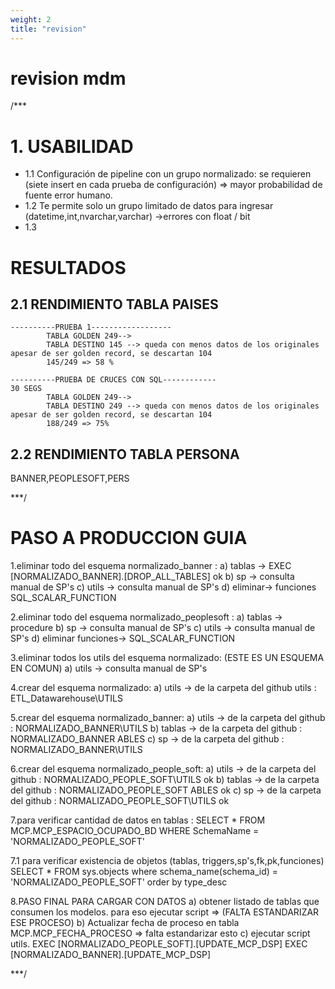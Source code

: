 ```yaml
---
weight: 2
title: "revision"
---
```



# **revision mdm**


/***
# 1. USABILIDAD
+ 1.1 Configuración de pipeline con un grupo normalizado: se requieren (siete insert en cada prueba de configuración) => mayor probabilidad de fuente error humano.
+ 1.2 Te permite solo un grupo limitado de datos para ingresar (datetime,int,nvarchar,varchar) ->errores con float / bit 
+ 1.3 
# RESULTADOS
## 2.1 RENDIMIENTO TABLA PAISES 
	----------PRUEBA 1------------------
			TABLA GOLDEN 249-->
			TABLA DESTINO 145 --> queda con menos datos de los originales apesar de ser golden record, se descartan 104
			145/249 => 58 %

	----------PRUEBA DE CRUCES CON SQL------------
	30 SEGS
			TABLA GOLDEN 249-->
			TABLA DESTINO 249 --> queda con menos datos de los originales apesar de ser golden record, se descartan 104
			188/249 => 75%

## 2.2 RENDIMIENTO TABLA PERSONA 

BANNER,PEOPLESOFT,PERS

***/





# PASO A PRODUCCION GUIA

1.eliminar todo del esquema normalizado_banner : 
		a) tablas -> EXEC  [NORMALIZADO_BANNER].[DROP_ALL_TABLES] ok
		b) sp -> consulta manual de SP's 
		c) utils -> consulta manual de SP's
		d) eliminar-> funciones SQL_SCALAR_FUNCTION
		

2.eliminar todo del esquema normalizado_peoplesoft : 
		a) tablas -> procedure 
		b) sp -> consulta manual de SP's 
		c) utils -> consulta manual de SP's
		d) eliminar funciones-> SQL_SCALAR_FUNCTION

3.eliminar todos los utils del esquema normalizado: (ESTE ES UN ESQUEMA EN COMUN)
		a) utils -> consulta manual de SP's

4.crear del esquema normalizado:
		a) utils -> de la carpeta del github utils : ETL_Datawarehouse\UTILS
		
5.crear del esquema normalizado_banner:
		a) utils -> de la carpeta del github : NORMALIZADO_BANNER\UTILS
		b) tablas -> de la carpeta del github : NORMALIZADO_BANNER ABLES
		c) sp -> de la carpeta del github : NORMALIZADO_BANNER\UTILS

6.crear del esquema normalizado_people_soft:
		a) utils -> de la carpeta del github : NORMALIZADO_PEOPLE_SOFT\UTILS  ok
		b) tablas -> de la carpeta del github : NORMALIZADO_PEOPLE_SOFT ABLES  ok 
		c) sp -> de la carpeta del github : NORMALIZADO_PEOPLE_SOFT\UTILS   ok


7.para verificar cantidad de datos en tablas :
			SELECT * FROM MCP.MCP_ESPACIO_OCUPADO_BD
			WHERE SchemaName = 'NORMALIZADO_PEOPLE_SOFT'

7.1 para verificar existencia de objetos (tablas, triggers,sp's,fk,pk,funciones)
			SELECT * FROM sys.objects 
			where schema_name(schema_id) = 'NORMALIZADO_PEOPLE_SOFT' 
			order by type_desc


8.PASO FINAL PARA CARGAR CON DATOS
		a) obtener listado de tablas que consumen los modelos. para eso ejecutar script => (FALTA ESTANDARIZAR ESE PROCESO)
		b) Actualizar fecha de proceso en tabla MCP.MCP_FECHA_PROCESO => falta estandarizar esto
		c) ejecutar script utils. EXEC [NORMALIZADO_PEOPLE_SOFT].[UPDATE_MCP_DSP]
								  EXEC [NORMALIZADO_BANNER].[UPDATE_MCP_DSP]

		

***/
